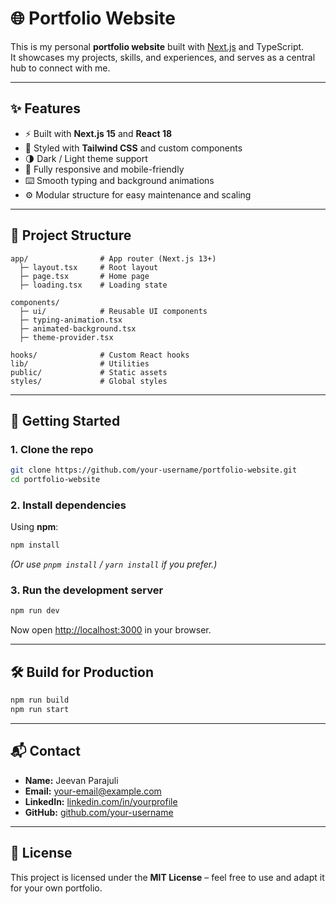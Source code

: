 # 🌐 Portfolio Website

This is my personal **portfolio website** built with [Next.js](https://nextjs.org/) and TypeScript.  
It showcases my projects, skills, and experiences, and serves as a central hub to connect with me.

---

## ✨ Features
- ⚡ Built with **Next.js 15** and **React 18**  
- 🎨 Styled with **Tailwind CSS** and custom components  
- 🌗 Dark / Light theme support  
- 📱 Fully responsive and mobile-friendly  
- ⌨️ Smooth typing and background animations  
- ⚙️ Modular structure for easy maintenance and scaling  

---

## 📂 Project Structure
```
app/                # App router (Next.js 13+)
  ├─ layout.tsx     # Root layout
  ├─ page.tsx       # Home page
  ├─ loading.tsx    # Loading state

components/         
  ├─ ui/            # Reusable UI components
  ├─ typing-animation.tsx
  ├─ animated-background.tsx
  ├─ theme-provider.tsx

hooks/              # Custom React hooks
lib/                # Utilities
public/             # Static assets
styles/             # Global styles
```

---

## 🚀 Getting Started

### 1. Clone the repo
```bash
git clone https://github.com/your-username/portfolio-website.git
cd portfolio-website
```

### 2. Install dependencies
Using **npm**:
```bash
npm install
```

*(Or use `pnpm install` / `yarn install` if you prefer.)*

### 3. Run the development server
```bash
npm run dev
```
Now open [http://localhost:3000](http://localhost:3000) in your browser.

---

## 🛠️ Build for Production
```bash
npm run build
npm run start
```

---

## 📬 Contact
- **Name:** Jeevan Parajuli  
- **Email:** your-email@example.com  
- **LinkedIn:** [linkedin.com/in/yourprofile](https://linkedin.com/in/yourprofile)  
- **GitHub:** [github.com/your-username](https://github.com/your-username)

---

## 📄 License
This project is licensed under the **MIT License** – feel free to use and adapt it for your own portfolio.
